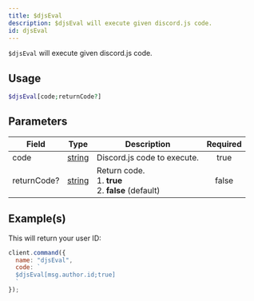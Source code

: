 ```yaml
---
title: $djsEval
description: $djsEval will execute given discord.js code.
id: djsEval
---
```


`$djsEval` will execute given discord.js code.

## Usage

```php
$djsEval[code;returnCode?]
```

## Parameters

| Field       | Type                                                                                              | Description                                                   | Required |
| ----------- | ------------------------------------------------------------------------------------------------- | ------------------------------------------------------------- | :------: |
| code        | [string](https://developer.mozilla.org/en-US/docs/Web/JavaScript/Reference/Global_Objects/String) | Discord.js code to execute.                                   |   true   |
| returnCode? | [string](https://developer.mozilla.org/en-US/docs/Web/JavaScript/Reference/Global_Objects/String) | Return code. <br /> 1. **true** <br /> 2. **false** (default) |  false   |

## Example(s)

This will return your user ID:

```javascript
client.command({
  name: "djsEval",
  code: `
  $djsEval[msg.author.id;true]
  `
});
```
